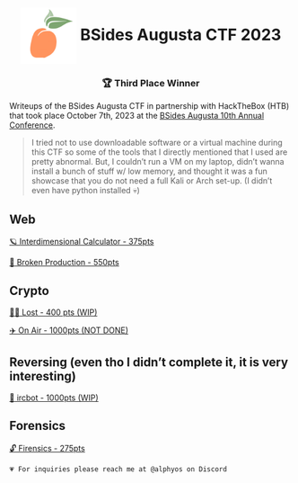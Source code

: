 <h1 align="center"> <img align="center" src="assets/BSidesAugusta.png" width="100"> BSides Augusta CTF 2023 </h1>

<h3 align="center">🏆 Third Place Winner </h3>

Writeups of the BSides Augusta CTF in partnership with HackTheBox (HTB) that took place October 7th, 2023 at the [BSides Augusta 10th Annual Conference](https://bsidesaugusta.org/).

> I tried not to use downloadable software or a virtual machine during this CTF so some of the tools that I directly mentioned that I used are pretty abnormal. But, I couldn’t run a VM on my laptop, didn’t wanna install a bunch of stuff w/ low memory, and thought it was a fun showcase that you do not need a full Kali or Arch set-up. (I didn’t even have python installed 💀)
> 

## Web

[ 🪐 Interdimensional Calculator - 375pts](InterdimensionalCalculator.md)

[ 🍪 Broken Production - 550pts](BrokenProduction.md)

## Crypto

[ 🤷‍♂️ Lost - 400 pts (WIP)](Lost.md)

[ ✈️ On Air - 1000pts (NOT DONE)](OnAir.md)

## Reversing (even tho I didn’t complete it, it is very interesting)

[ 🤖 ircbot - 1000pts (WIP)](ircbot.md)

## Forensics

[ 🔓 Firensics - 275pts](Firensics.md)


```
💗 For inquiries please reach me at @alphyos on Discord
```
